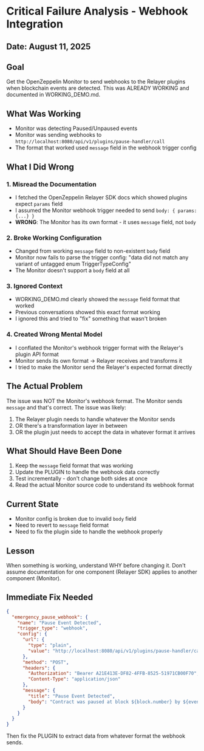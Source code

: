# Critical Failure Analysis - Webhook Integration

## Date: August 11, 2025

## Goal
Get the OpenZeppelin Monitor to send webhooks to the Relayer plugins when blockchain events are detected. This was ALREADY WORKING and documented in WORKING_DEMO.md.

## What Was Working
- Monitor was detecting Paused/Unpaused events
- Monitor was sending webhooks to `http://localhost:8080/api/v1/plugins/pause-handler/call`
- The format that worked used `message` field in the webhook trigger config

## What I Did Wrong

### 1. Misread the Documentation
- I fetched the OpenZeppelin Relayer SDK docs which showed plugins expect `params` field
- I assumed the Monitor webhook trigger needed to send `body: { params: {...} }`
- **WRONG**: The Monitor has its own format - it uses `message` field, not `body`

### 2. Broke Working Configuration
- Changed from working `message` field to non-existent `body` field
- Monitor now fails to parse the trigger config: "data did not match any variant of untagged enum TriggerTypeConfig"
- The Monitor doesn't support a `body` field at all

### 3. Ignored Context
- WORKING_DEMO.md clearly showed the `message` field format that worked
- Previous conversations showed this exact format working
- I ignored this and tried to "fix" something that wasn't broken

### 4. Created Wrong Mental Model
- I conflated the Monitor's webhook trigger format with the Relayer's plugin API format
- Monitor sends its own format → Relayer receives and transforms it
- I tried to make the Monitor send the Relayer's expected format directly

## The Actual Problem
The issue was NOT the Monitor's webhook format. The Monitor sends `message` and that's correct.
The issue was likely:
1. The Relayer plugin needs to handle whatever the Monitor sends
2. OR there's a transformation layer in between
3. OR the plugin just needs to accept the data in whatever format it arrives

## What Should Have Been Done
1. Keep the `message` field format that was working
2. Update the PLUGIN to handle the webhook data correctly
3. Test incrementally - don't change both sides at once
4. Read the actual Monitor source code to understand its webhook format

## Current State
- Monitor config is broken due to invalid `body` field
- Need to revert to `message` field format
- Need to fix the plugin side to handle the webhook properly

## Lesson
When something is working, understand WHY before changing it. Don't assume documentation for one component (Relayer SDK) applies to another component (Monitor).

## Immediate Fix Needed
```json
{
  "emergency_pause_webhook": {
    "name": "Pause Event Detected",
    "trigger_type": "webhook",
    "config": {
      "url": {
        "type": "plain",
        "value": "http://localhost:8080/api/v1/plugins/pause-handler/call"
      },
      "method": "POST",
      "headers": {
        "Authorization": "Bearer A21E413E-DF82-4FFB-8525-51971CB00F70",
        "Content-Type": "application/json"
      },
      "message": {
        "title": "Pause Event Detected",
        "body": "Contract was paused at block ${block.number} by ${events.0.args.account}"
      }
    }
  }
}
```

Then fix the PLUGIN to extract data from whatever format the webhook sends.